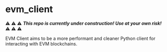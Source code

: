 # evm_client
:warning: :warning: :warning: ***This repo is currently under construction! Use at your own risk!*** :warning: :warning: :warning:

EVM Client aims to be a more performant and cleaner Python client for interacting with EVM blockchains.
